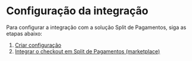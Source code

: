 # Configuração da integração

Para configurar a integração com a solução Split de Pagamentos, siga as etapas abaixo:

   1. [Criar configuração](/developers/pt/docs/split-payment/integration-configuration/create-configuration)
   2. [Integrar o checkout em Split de Pagamentos (marketplace)](/developers/pt/docs/split-payment/integration-configuration/integrate-marketplace)